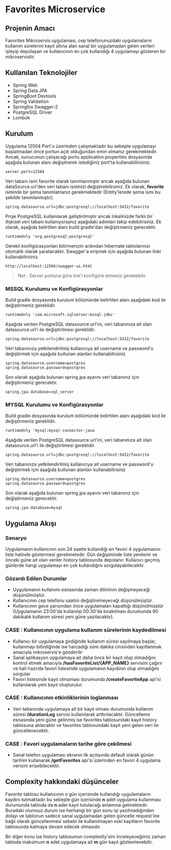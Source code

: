 # Favorites Microservice

## Projenin Amacı
Favorites Mikroservis uygulaması, cep telefonunuzdaki uygulamaların kullanım sürelerini kayıt altına alan sanal bir uygulamadan gelen verileri işleyip depolayan ve kullanıcının en çok kullandığı 4 uygulamayı gösteren bir mikroservistir. 

## Kullanılan Teknolojiler
* Spring Web
* Spring Data JPA
* SpringBoot Devtools
* Spring Validation
* Springfox Swagger-2
* PostgreSQL Driver
* Lombok

## Kurulum

Uygulama 12504 Port'u üzerinden çalışmaktadır bu sebeple uygulamayı başlatmadan önce portun açık olduğundan emin olmanız gerekmektedir. Ancak, sunucunun çalışacağı portu application.properties dosyasında aşağıda bulunan alanı değiştirerek istediğiniz port'ta kullanabiliirsiniz.
```
server.port=12504
```

Veri tabanı ismi favorite olarak tanımlanmıştır ancak aşağıda bulunan dataSource.url'den veri tabanı isminizi değiştirebilirsiniz. Ek olarak,  **favorite** isminde bir şema tanımlamanız gerekmektedir (Entity'lerede şema ismi bu şekilde tanımlanmıştır).
```
spring.datasource.url=jdbc:postgresql://localhost:5432/favorite
```

Proje PostgreSQL kullanılarak geliştirilmiştir ancak lokalinizde farklı bir ilişkisel veri tabanı kullanıyorsanız aşağıdaki adımları takip edebilirsiniz. Ek olarak, aşağıda belirtilen alanı build gradle'dan değiştirmeniz gerecektir.
```
runtimeOnly 'org.postgresql:postgresql'
```

Gerekli konfigürasyonları bitirmenizin ardından hibernate tablolarınızı otomatik olarak yaratacaktır. Swagger'a erişmek için aşağıda bulunan linki kullanabilirsiniz.
```
http://localhost:12504/swagger-ui.html
```
> Not : Server portuna göre link'i konfigüre etmeniz gerekebilir

### MSSQL Kurulumu ve Konfigürasyonlar
Build gradle dosyasında kurulum bölümünde belirtilen alanı aşağıdaki kod ile değiştirmeniz gereklidir.
```
runtimeOnly 'com.microsoft.sqlserver:mssql-jdbc'
```

Aşağıda verilen PostgreSQL datasource.url'ini, veri tabanınıza ait olan datasource.url'i ile değiştirilmesi gereklidir.
```
spring.datasource.url=jdbc:postgresql://localhost:5432/favorite
```

Veri tabanınıza yetkilendirilmiş kullanıcıya ait username ve password'u değiştirmek için aşağıda bullunan alanları kullanabilirsiniz
``` 
spring.datasource.username=postgres
spring.datasource.password=postgres
```

Son olarak aşağıda bulunan spring.jpa ayarını veri tabanınız için değiştirmeniz gerecektir.
``` 
spring.jpa.database=sql_server
```

### MYSQL Kurulumu ve Konfigürasyonlar
Build gradle dosyasında kurulum bölümünde belirtilen alanı aşağıdaki kod ile değiştirmeniz gereklidir.
```
runtimeOnly 'mysql:mysql-connector-java
```

Aşağıda verilen PostgreSQL datasource.url'ini, veri tabanınıza ait olan datasource.url'i ile değiştirilmesi gereklidir.
```
spring.datasource.url=jdbc:postgresql://localhost:5432/favorite
```

Veri tabanınıza yetkilendirilmiş kullanıcıya ait username ve password'u değiştirmek için aşağıda bullunan alanları kullanabilirsiniz
```
spring.datasource.username=postgres  
spring.datasource.password=postgres
```

Son olarak aşağıda bulunan spring.jpa ayarını veri tabanınız için değiştirmeniz gerecektir.
```
spring.jpa.database=mysql
```

## Uygulama Akışı

### Senaryo
Uygulamanın kullancının son 24 saatte kullandığı en favori 4 uygulamasını liste halinde göstermesi gerekmetedir. Gün değişiminde liste yenilenir ve önceki güne ait olan veriler history tablosunda depolanır. Kullanıcı geçmiş günlerde hangi uygulamayı en çok kullandığını sorgulayabilecektir.

### Gözardı Edilen Durumlar
* Uygulamanın kullanımı esnasında zaman diliminin değişmeyeceği düşünülmüştür.
* Kullanıcının cep telefonu saatini değiştiremeyeceği düşünülmüştür.
* Kullanıcının gece yarısından önce uygulamaları kapattığı düşünülmüştür (Uygulamanın 23:00'da kullanılıp 00:30'da bırakılması durumunda 90 dakikalık kullanım süresi yeni güne yazılacaktır). 

### CASE : Kullanıcının uygulama kullanım sürelerinin kaydedilmesi
* Kullanıcı bir uygulamaya girdiğinde kullanım süresi sayılmaya başlar, kullanmayı bitirdiğinde ise harcadığı süre dakika cinsinden kayıtlanmak amacıyla mikroservis'e gönderilir
* Sanal aplikasyon uygulamaya ait daha önce bir kayıt olup olmadığını kontrol etmek amacıyla **/hasFavoriteList/{APP_NAME}** servisini çağırır ve hali hazırda favori listesinde uygulamanın kayıdının olup olmadığını sorgular
* Favori listesinde kayıt olmaması durumunda **/createFavoriteApp** api'si kullanılarak yeni kayıt oluşturulur.

### CASE : Kullanıcının etkinliklerinin loglanması
* Veri tabanında uygulamaya ait bir kayıt olması durumunda kullanım süresi **/durationLog** servisi kullanılarak arttırılacaktır. Güncelleme esnasında yeni güne gelinmiş ise favorites tablosundaki kayıt history tablosuna atılacaktır ve favorites tablosundaki kayıt yeni gelen veri ile güncellenecektir.

### CASE : Favori uygulamaların tarihe göre çekilmesi
* Sanal telefon uygulaması ekranın ilk açılışında default olarak günün tarihini kullanarak **/getFavorites** api'si üzerinden en favori 4 uygulama verisini erişebilecektir.

## Complexity hakkındaki düşünceler
Favorite tablosu kullanıcının o gün içerisinde kullandığı uygulamaların kaydını tutmaktadır bu sebeple gün içerisinde **n** adet uygulama kullanması durumunda tabloda da **n** adet kayıt tutulacağı anlamına gelmektedir. 
Buradaki olumsuz durum ise herhangi bir gün sonu işi yazılmadığından dolayı ve tablonun sadece sanal uygulamadan gelen güncelle request'ine bağlı olarak güncellenmesi sebebi ile kullanılmayan eski kayıtların favorite tablosunda kalmaya devam edecek olmasıdır.

Bir diğer konu ise history tablosunun complexity'sini inceleyeceğimiz zaman tabloda maksimum **n** adet uygulamaya ait **m** gün kayıt gözlemlenebilir.
